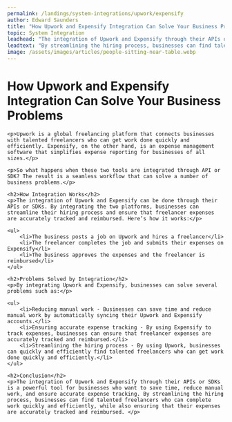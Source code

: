 ```yaml
---
permalink: /landings/system-integrations/upwork/expensify
author: Edward Saunders
title: "How Upwork and Expensify Integration Can Solve Your Business Problems"
topic: System Integration
leadhead: "The integration of Upwork and Expensify through their APIs or SDKs is a powerful tool for businesses who want to save time, reduce manual work, and ensure accurate expense tracking"
leadtext: "By streamlining the hiring process, businesses can find talented freelancers who can complete work quickly and efficiently, while also ensuring that their expenses are accurately tracked and reimbursed."
image: /assets/images/articles/people-sitting-near-table.webp
---
```

<div class="arttext">    <h1>How Upwork and Expensify Integration Can Solve Your Business Problems</h1>

    <p>Upwork is a global freelancing platform that connects businesses with talented freelancers who can get work done quickly and efficiently. Expensify, on the other hand, is an expense management software that simplifies expense reporting for businesses of all sizes.</p>

    <p>So what happens when these two tools are integrated through API or SDK? The result is a seamless workflow that can solve a number of business problems.</p>

    <h2>How Integration Works</h2>
    <p>The integration of Upwork and Expensify can be done through their APIs or SDKs. By integrating the two platforms, businesses can streamline their hiring process and ensure that freelancer expenses are accurately tracked and reimbursed. Here’s how it works:</p>

    <ul>
        <li>The business posts a job on Upwork and hires a freelancer</li>
        <li>The freelancer completes the job and submits their expenses on Expensify</li>
        <li>The business approves the expenses and the freelancer is reimbursed</li>
    </ul>

    <h2>Problems Solved by Integration</h2>
    <p>By integrating Upwork and Expensify, businesses can solve several problems such as:</p>

    <ul>
        <li>Reducing manual work - Businesses can save time and reduce manual work by automatically syncing their Upwork and Expensify accounts.</li>
        <li>Ensuring accurate expense tracking - By using Expensify to track expenses, businesses can ensure that freelancer expenses are accurately tracked and reimbursed.</li>
        <li>Streamlining the hiring process - By using Upwork, businesses can quickly and efficiently find talented freelancers who can get work done quickly and efficiently.</li>
    </ul>

    <h2>Conclusion</h2>
    <p>The integration of Upwork and Expensify through their APIs or SDKs is a powerful tool for businesses who want to save time, reduce manual work, and ensure accurate expense tracking. By streamlining the hiring process, businesses can find talented freelancers who can complete work quickly and efficiently, while also ensuring that their expenses are accurately tracked and reimbursed. </p>
</div>